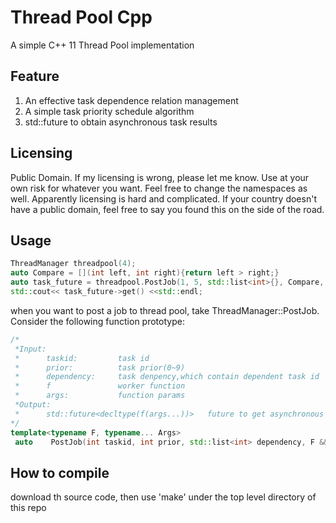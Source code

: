 # Thread Pool Cpp
A simple C++ 11 Thread Pool implementation   

## Feature  
1. An effective task dependence relation management  
2. A simple task priority schedule algorithm  
3. std::future to obtain asynchronous task results  

## Licensing  
Public Domain. If my licensing is wrong, please let me know. Use at your own risk for whatever you want. Feel free to change the namespaces as well. Apparently licensing is hard and complicated. If your country doesn't have a public domain, feel free to say you found this on the side of the road.  

## Usage  
```Cpp  
ThreadManager threadpool(4);
auto Compare = [](int left, int right){return left > right;}
auto task_future = threadpool.PostJob(1, 5, std::list<int>{}, Compare, 1, 2);
std::cout<< task_future->get() <<std::endl;
```  
when you want to post a job to thread pool, take ThreadManager::PostJob. Consider the following function prototype:  
```Cpp
/*
 *Input:
 *      taskid:         task id
 *      prior:          task prior(0~9)
 *      dependency:     task denpency,which contain dependent task id
 *      f               worker function
 *      args:           function params
 *Output:
 *      std::future<decltype(f(args...))>   future to get asynchronous taks results
*/
template<typename F, typename... Args>
 auto    PostJob(int taskid, int prior, std::list<int> dependency, F && f, Args &&... args) -> std::future<decltype(f(args...))>  
```

## How to compile  
download th source code, then use 'make' under the top level directory of this repo  
